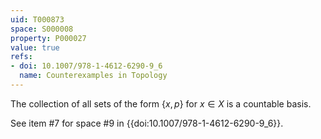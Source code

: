 ```yaml
---
uid: T000873
space: S000008
property: P000027
value: true
refs:
- doi: 10.1007/978-1-4612-6290-9_6
  name: Counterexamples in Topology
---
```


The collection of all sets of the form $\{x,p\}$ for $x \in X$ is a countable basis.

See item #7 for space #9 in {{doi:10.1007/978-1-4612-6290-9_6}}.

